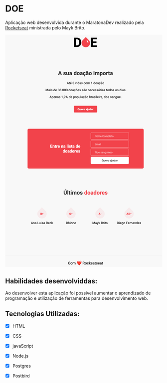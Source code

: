 # **DOE** 

Aplicação web desenvolvida durante o MaratonaDev realizado pela [Rocketseat](https://rocketseat.com.br/) ministrada pelo Mayk Brito.

![](/imagem/aplicacao_DOE.png)

## **Habilidades desenvolviddas:**

Ao desenvolver esta aplicação foi possivel aumentar o aprendizado de programação e utilização de ferramentas para desenvolvimento web.

## **Tecnologias Utilizadas:** 

- [x] HTML
- [x] CSS
- [x] javaScript
- [x] Node.js
- [x] Postgres
- [x] Postbird


